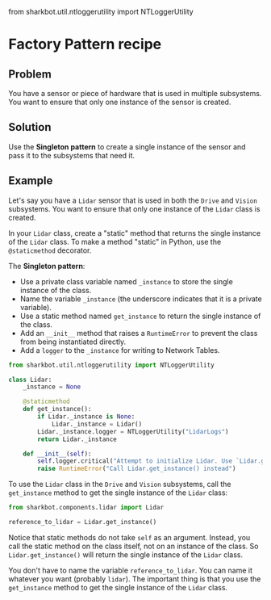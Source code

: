 from sharkbot.util.ntloggerutility import NTLoggerUtility

# Factory Pattern recipe

## Problem

You have a sensor or piece of hardware that is used in multiple subsystems. You want to ensure that only one instance of the sensor is created.

## Solution

Use the **Singleton pattern** to create a single instance of the sensor and pass it to the subsystems that need it.

## Example

Let's say you have a `Lidar` sensor that is used in both the `Drive` and `Vision` subsystems. You want to ensure that only one instance of the `Lidar` class is created.

In your `Lidar` class, create a "static" method that returns the single instance of the `Lidar` class.
To make a method "static" in Python, use the `@staticmethod` decorator. 

The **Singleton pattern**:
- Use a private class variable named `_instance` to store the single instance of the class. 
- Name the variable `_instance` (the underscore indicates that it is a private variable).
- Use a static method named `get_instance` to return the single instance of the class.
- Add an `__init__` method that raises a `RuntimeError` to prevent the class from being instantiated directly. 
- Add a `logger` to the `_instance` for writing to Network Tables. 

```python   
from sharkbot.util.ntloggerutility import NTLoggerUtility

class Lidar:
    _instance = None

    @staticmethod
    def get_instance():
        if Lidar._instance is None:
            Lidar._instance = Lidar()
        Lidar._instance.logger = NTLoggerUtility("LidarLogs")
        return Lidar._instance

    def __init__(self):
        self.logger.critical("Attempt to initialize Lidar. Use `Lidar.get_instance()` instead")
        raise RuntimeError("Call Lidar.get_instance() instead")
```

To use the `Lidar` class in the `Drive` and `Vision` subsystems, call the `get_instance` method to get the single instance of the `Lidar` class:

```python
from sharkbot.components.lidar import Lidar

reference_to_lidar = Lidar.get_instance()
```
Notice that static methods do not take `self` as an argument. Instead,
you call the static method on the class itself, not on an instance of the class. So `Lidar.get_instance()` will return the single instance of the `Lidar` class.

You don't have to name the variable `reference_to_lidar`. You can name it whatever you want (probably `lidar`). The important thing is that you use the `get_instance` method to get the single instance of the `Lidar` class. 